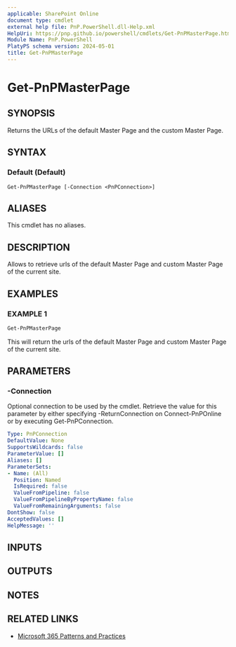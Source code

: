 ```yaml
---
applicable: SharePoint Online
document type: cmdlet
external help file: PnP.PowerShell.dll-Help.xml
HelpUri: https://pnp.github.io/powershell/cmdlets/Get-PnPMasterPage.html
Module Name: PnP.PowerShell
PlatyPS schema version: 2024-05-01
title: Get-PnPMasterPage
---
```


# Get-PnPMasterPage

## SYNOPSIS

Returns the URLs of the default Master Page and the custom Master Page.

## SYNTAX

### Default (Default)

```
Get-PnPMasterPage [-Connection <PnPConnection>]
```

## ALIASES

This cmdlet has no aliases.

## DESCRIPTION

Allows to retrieve urls of the default Master Page and custom Master Page of the current site.

## EXAMPLES

### EXAMPLE 1

```powershell
Get-PnPMasterPage
```

This will return the urls of the default Master Page and custom Master Page of the current site.

## PARAMETERS

### -Connection

Optional connection to be used by the cmdlet. Retrieve the value for this parameter by either specifying -ReturnConnection on Connect-PnPOnline or by executing Get-PnPConnection.

```yaml
Type: PnPConnection
DefaultValue: None
SupportsWildcards: false
ParameterValue: []
Aliases: []
ParameterSets:
- Name: (All)
  Position: Named
  IsRequired: false
  ValueFromPipeline: false
  ValueFromPipelineByPropertyName: false
  ValueFromRemainingArguments: false
DontShow: false
AcceptedValues: []
HelpMessage: ''
```

## INPUTS

## OUTPUTS

## NOTES

## RELATED LINKS

- [Microsoft 365 Patterns and Practices](https://aka.ms/m365pnp)
